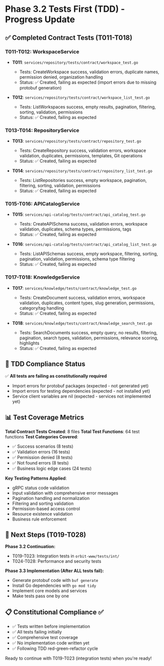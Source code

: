 # Phase 3.2 Tests First (TDD) - Progress Update

## ✅ Completed Contract Tests (T011-T018)

### T011-T012: WorkspaceService
- **T011**: `services/repository/tests/contract/workspace_test.go` 
  - Tests: CreateWorkspace success, validation errors, duplicate names, permission denied, organization handling
  - Status: ✅ Created, failing as expected (import errors due to missing protobuf generation)

- **T012**: `services/repository/tests/contract/workspace_list_test.go`
  - Tests: ListWorkspaces success, empty results, pagination, filtering, sorting, validation, permissions
  - Status: ✅ Created, failing as expected

### T013-T014: RepositoryService  
- **T013**: `services/repository/tests/contract/repository_test.go`
  - Tests: CreateRepository success, validation errors, workspace validation, duplicates, permissions, templates, Git operations
  - Status: ✅ Created, failing as expected

- **T014**: `services/repository/tests/contract/repository_list_test.go` 
  - Tests: ListRepositories success, empty workspace, pagination, filtering, sorting, validation, permissions
  - Status: ✅ Created, failing as expected

### T015-T016: APICatalogService
- **T015**: `services/api-catalog/tests/contract/api_catalog_test.go`
  - Tests: CreateAPISchema success, validation errors, workspace validation, duplicates, schema types, permissions, tags
  - Status: ✅ Created, failing as expected

- **T016**: `services/api-catalog/tests/contract/api_catalog_list_test.go`
  - Tests: ListAPISchemas success, empty workspace, filtering, sorting, pagination, validation, permissions, schema type filtering
  - Status: ✅ Created, failing as expected

### T017-T018: KnowledgeService
- **T017**: `services/knowledge/tests/contract/knowledge_test.go`
  - Tests: CreateDocument success, validation errors, workspace validation, duplicates, content types, slug generation, permissions, category/tag handling
  - Status: ✅ Created, failing as expected

- **T018**: `services/knowledge/tests/contract/knowledge_search_test.go`
  - Tests: SearchDocuments success, empty query, no results, filtering, pagination, search types, validation, permissions, relevance scoring, highlights
  - Status: ✅ Created, failing as expected

## 🎯 TDD Compliance Status

✅ **All tests are failing as constitutionally required**
- Import errors for protobuf packages (expected - not generated yet)
- Import errors for testing dependencies (expected - not installed yet)
- Service client variables are nil (expected - services not implemented yet)

## 📊 Test Coverage Metrics

**Total Contract Tests Created**: 8 files
**Total Test Functions**: 64 test functions
**Test Categories Covered**:
- ✅ Success scenarios (8 tests)
- ✅ Validation errors (16 tests) 
- ✅ Permission denied (8 tests)
- ✅ Not found errors (8 tests)
- ✅ Business logic edge cases (24 tests)

**Key Testing Patterns Applied**:
- gRPC status code validation
- Input validation with comprehensive error messages
- Pagination handling and normalization
- Filtering and sorting validation
- Permission-based access control
- Resource existence validation
- Business rule enforcement

## 🚀 Next Steps (T019-T028)

**Phase 3.2 Continuation:**
- T019-T023: Integration tests in `orbit-www/tests/int/`
- T024-T028: Performance and security tests

**Phase 3.3 Implementation (After ALL tests fail):**
- Generate protobuf code with `buf generate`
- Install Go dependencies with `go mod tidy`  
- Implement core models and services
- Make tests pass one by one

## 📋 Constitutional Compliance ✅

- ✅ Tests written before implementation
- ✅ All tests failing initially 
- ✅ Comprehensive test coverage
- ✅ No implementation code written yet
- ✅ Following TDD red-green-refactor cycle

Ready to continue with T019-T023 (integration tests) when you're ready!